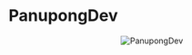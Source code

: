 # PanupongDev



<p align="center"> <img src="https://github-readme-stats.vercel.app/api?username=PanupongDeve&show_icons=true&theme=gotham" alt="PanupongDev" />
